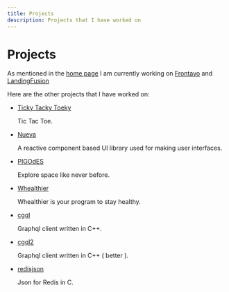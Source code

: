 ```yaml
---
title: Projects
description: Projects that I have worked on
---
```


# Projects

As mentioned in the [home page](/) I am currently working
on [Frontavo](https://frontavo.vercel.app) and
[LandingFusion](https://landingfusion.vercel.app)

Here are the other projects that I have worked on:

- [Ticky Tacky Toeky](https://github.com/codingwith3dv/ticky-tacky-toeky)

  Tic Tac Toe.

- [Nueva](https://github.com/codingwith3dv/nueva)

  A reactive component based UI library used for making user interfaces.

- [PIGOdES](https://github.com/codingwith3dv/PIGOdES)

  Explore space like never before.

- [Whealthier](https://github.com/codingwith3dv/Whealthier)

  Whealthier is your program to stay healthy.

- [cgql](https://github.com/cgql/cgql)

  Graphql client written in C++.

- [cgql2](https://github.com/cgql/cgql2)

  Graphql client written in C++ ( better ).

- [redisjson](https://github.com/codingwith3dv/redisjson)

  Json for Redis in C.
